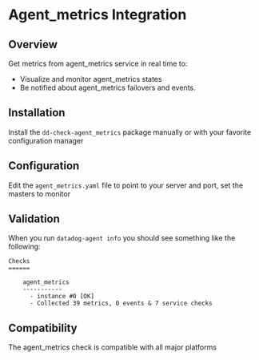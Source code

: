 # Agent_metrics Integration

## Overview

Get metrics from agent_metrics service in real time to:

* Visualize and monitor agent_metrics states
* Be notified about agent_metrics failovers and events.

## Installation

Install the `dd-check-agent_metrics` package manually or with your favorite configuration manager

## Configuration

Edit the `agent_metrics.yaml` file to point to your server and port, set the masters to monitor

## Validation

When you run `datadog-agent info` you should see something like the following:

    Checks
    ======

        agent_metrics
        -----------
          - instance #0 [OK]
          - Collected 39 metrics, 0 events & 7 service checks

## Compatibility

The agent_metrics check is compatible with all major platforms
